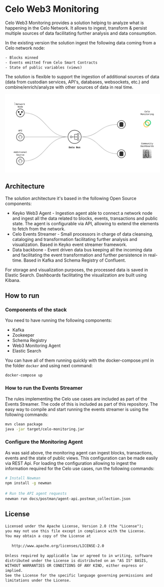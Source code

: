 # Celo Web3 Monitoring 

Celo Web3 Monitoring provides a solution helping to analyze what is happening in the Celo Network.
It allows to ingest, transform & persist multiple sources of data facilitating further analysis and data consumption.

In the existing version the solution ingest the following data coming from a Celo network node:

    - Blocks minned
    - Events emitted from Celo Smart Contracts
    - State of public variables (views)

The solution is flexible to support the ingestion of additional sources of data (data from custodian services, API's, databases, websockets, etc.)
 and combine/enrich/analyze with other sources of data in real time.  

![High Level View](docs/images/high-level-view.png)

## Architecture

The solution architecture it's based in the following Open Source components:

- Keyko Web3 Agent - Ingestion agent able to connect a network node and ingest all the data related to blocks, events, transactions and public state. The agent is configurable via API, allowing to extend the elements to fetch from the network.
- Celo Events Streamer - Small processors in charge of data cleansing, cataloging and transformation facilitating further analysis and visualization. Based in Keyko event streamer framework.
- Data backbone -  Event driven data bus keeping all the incoming data and facilitating the event transformation and further persistence in real-time. Based in Kafka and Schema Registry of Confluent.  

For storage  and visualization purposes, the processed data is saved in Elastic Search. Dashboards facilitating the visualization are built using Kibana.

## How to run

### Components of the stack

You need to have running the following components:

- Kafka
- Zookeeper
- Schema Registry
- Web3 Monitoring Agent
- Elastic Search
    
You can have all of them running quickly with the docker-compose.yml in the folder `docker` and using next command:

```bash
docker-compose up
```

### How to run the Events Streamer

The rules implementing the Celo use cases are included as part of the Events Streamer. The code of this is included as part of this repository.
The easy way to compile and start running the events streamer is using the following commands:

```bash
mvn clean package
java -jar target/celo-monitoring.jar 
```

### Configure the Monitoring Agent

As was said above, the monitoring agent can ingest blocks, transactions, events and the state of public views. This configuration can be made easily via REST Api.
For loading the configuration allowing to ingest the information required for the Celo use cases, run the following commands:

```bash
# Install Newman
npm install -g newman

# Run the API agent requests
newman run docs/postman/agent-api.postman_collection.json 
```


## License

```
Licensed under the Apache License, Version 2.0 (the "License");
you may not use this file except in compliance with the License.
You may obtain a copy of the License at

   http://www.apache.org/licenses/LICENSE-2.0

Unless required by applicable law or agreed to in writing, software
distributed under the License is distributed on an "AS IS" BASIS,
WITHOUT WARRANTIES OR CONDITIONS OF ANY KIND, either express or implied.
See the License for the specific language governing permissions and
limitations under the License.
```

